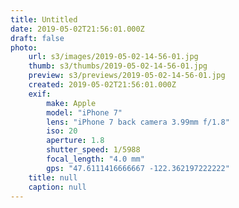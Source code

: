 ```yaml
---
title: Untitled
date: 2019-05-02T21:56:01.000Z
draft: false
photo:
    url: s3/images/2019-05-02-14-56-01.jpg
    thumb: s3/thumbs/2019-05-02-14-56-01.jpg
    preview: s3/previews/2019-05-02-14-56-01.jpg
    created: 2019-05-02T21:56:01.000Z
    exif:
        make: Apple
        model: "iPhone 7"
        lens: "iPhone 7 back camera 3.99mm f/1.8"
        iso: 20
        aperture: 1.8
        shutter_speed: 1/5988
        focal_length: "4.0 mm"
        gps: "47.6111416666667 -122.362197222222"
    title: null
    caption: null
---
```

